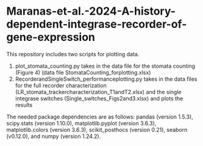 # Maranas-et-al.-2024-A-history-dependent-integrase-recorder-of-gene-expression

This repository includes two scripts for plotting data.
1. plot_stomata_counting.py takes in the data file for the stomata counting (Figure 4) (data file StomataCounting_forplotting.xlsx)
2. RecorderandSingleSwitch_performanceplotting.py takes in the data files for the full recorder characterization (LR_stomata_trackercharacterization_T1andT2.xlsx) and the single integrase switches (Single_switches_Figs2and3.xlsx) and plots the results

The needed package dependencies are as follows: pandas (version 1.5.3), scipy.stats (version 1.10.0), matplotlib.pyplot (version 3.6.3), matplotlib.colors (version 3.6.3), scikit_posthocs (version 0.21), seaborn (v0.12.0), and numpy (version 1.24.2).
